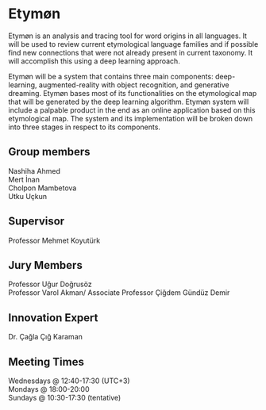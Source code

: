 # Etymøn
Etymøn is an analysis and tracing tool for word origins in all languages. It will be used to review current etymological language families and if possible find new connections that were not already present in current taxonomy. It will accomplish this using a deep learning approach.

Etymøn will be a system that contains three main components: deep-learning, augmented-reality with object recognition, and generative dreaming. Etymøn bases most of its functionalities on the etymological map that will be generated by the deep learning algorithm. Etymøn system will include a palpable product in the end as an online application based on this etymological map. The system and its implementation will be broken down into three stages in respect to its components.

## Group members
Nashiha Ahmed\
Mert İnan\
Cholpon Mambetova\
Utku Uçkun

## Supervisor
Professor Mehmet Koyutürk

## Jury Members
Professor Uğur Doğrusöz\
Professor Varol Akman/ Associate Professor Çiğdem Gündüz Demir

## Innovation Expert
Dr. Çağla Çığ Karaman

## Meeting Times
Wednesdays @ 12:40-17:30 (UTC+3)\
Mondays @ 18:00-20:00 \
Sundays @ 10:30-17:30 (tentative)

